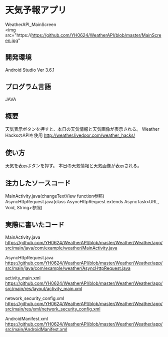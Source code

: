 # 天気予報アプリ
  WeatherAPI_MainScreen <br>
  <img src="https://https://github.com/YH0624/WeatherAPI/blob/master/MainScreen.jpg" 
  >
## 開発環境<br>
 Android Studio Ver 3.6.1
 
## プログラム言語<br>
   JAVA
   
## 概要<br>
   天気表示ボタンを押すと、本日の天気情報と天気画像が表示される。
   Weather HacksのAPIを使用
   http://weather.livedoor.com/weather_hacks/

## 使い方<br>
   天気を表示ボタンを押す。
   本日の天気情報と天気画像が表示される。

## 注力したソースコード<br>
   MainActivity.java(changeTextView function参照)
   AsyncHttpRequest.java(class AsyncHttpRequest extends AsyncTask<URL, Void, String>参照)

## 実際に書いたコード
   MainActivity.java
   https://github.com/YH0624/WeatherAPI/blob/master/Weather/Weather/app/src/main/java/com/example/weather/MainActivity.java
   
   AsyncHttpRequest.java
   https://github.com/YH0624/WeatherAPI/blob/master/Weather/Weather/app/src/main/java/com/example/weather/AsyncHttpRequest.java
   
   activity_main.xml
   https://github.com/YH0624/WeatherAPI/blob/master/Weather/Weather/app/src/main/res/layout/activity_main.xml
   
   network_security_config.xml
   https://github.com/YH0624/WeatherAPI/blob/master/Weather/Weather/app/src/main/res/xml/network_security_config.xml
  
  AndroidManifest.xml
   https://github.com/YH0624/WeatherAPI/blob/master/Weather/Weather/app/src/main/AndroidManifest.xml


